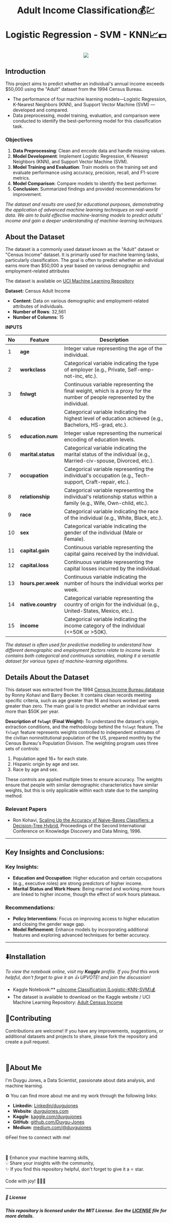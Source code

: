 <h1 align="center">
Adult Income Classification💰💹
  
Logistic Regression - SVM - KNN📈💵
</h1>

<p align="center">
  <img src="https://github.com/Duygu-Jones/Machine-Learning/blob/main/img/income2x.png?raw=true"
">
</p>

## Introduction

This project aims to predict whether an individual's annual income exceeds $50,000 using the "Adult" dataset from the 1994 Census Bureau.
- The performance of four machine learning models—Logistic Regression, K-Nearest Neighbors (KNN), and Support Vector Machine (SVM) — developed and compared. 
-  Data preprocessing, model training, evaluation, and comparison were conducted to identify the best-performing model for this classification task.

### Objectives

1. **Data Preprocessing**: Clean and encode data and handle missing values.
2. **Model Development**: Implement Logistic Regression, K-Nearest Neighbors (KNN), and Support Vector Machine (SVM).
3. **Model Training and Evaluation**: Train models on the training set and evaluate performance using accuracy, precision, recall, and F1-score metrics.
4. **Model Comparison**: Compare models to identify the best performer.
5. **Conclusion**: Summarized findings and provided recommendations for improvement.

*The dataset and results are used for educational purposes, demonstrating the application of advanced machine learning techniques on real-world data. We aim to build effective machine-learning models to predict adults' income and gain a deeper understanding of machine-learning techniques.*

## About the Dataset

The dataset is a commonly used dataset known as the "Adult" dataset or "Census Income" dataset. It is primarily used for machine learning tasks, particularly classification. The goal is often to predict whether an individual earns more than $50,000 a year based on various demographic and employment-related attributes

The dataset is available on [UCI Machine Learning Repository](https://www.kaggle.com/datasets/uciml/adult-census-income)

**Dataset:** Census Adult Income

- **Content**: Data on various demographic and employment-related attributes of individuals.
- **Number of Rows**: 32,561
- **Number of Columns**: 15

**INPUTS**

| No | Feature            | Description                                                                              |
|----|--------------------|------------------------------------------------------------------------------------------|
| 1  | **age**            | Integer value representing the age of the individual.                                    |
| 2  | **workclass**      | Categorical variable indicating the type of employer (e.g., Private, Self-emp-not-inc, etc.). |
| 3  | **fnlwgt**         | Continuous variable representing the final weight, which is a proxy for the number of people represented by the individual. |
| 4  | **education**      | Categorical variable indicating the highest level of education achieved (e.g., Bachelors, HS-grad, etc.). |
| 5  | **education.num**  | Integer value representing the numerical encoding of education levels.                   |
| 6  | **marital.status** | Categorical variable indicating the marital status of the individual (e.g., Married-civ-spouse, Divorced, etc.). |
| 7  | **occupation**     | Categorical variable representing the individual's occupation (e.g., Tech-support, Craft-repair, etc.). |
| 8  | **relationship**   | Categorical variable representing the individual's relationship status within a family (e.g., Wife, Own-child, etc.). |
| 9  | **race**           | Categorical variable indicating the race of the individual (e.g., White, Black, etc.).   |
| 10 | **sex**            | Categorical variable indicating the gender of the individual (Male or Female).           |
| 11 | **capital.gain**   | Continuous variable representing the capital gains received by the individual.           |
| 12 | **capital.loss**   | Continuous variable representing the capital losses incurred by the individual.          |
| 13 | **hours.per.week** | Continuous variable indicating the number of hours the individual works per week.        |
| 14 | **native.country** | Categorical variable representing the country of origin for the individual (e.g., United-States, Mexico, etc.). |
| 15 | **income**         | Categorical variable indicating the income category of the individual (<=50K or >50K).   |

*The dataset is often used for predictive modelling to understand how different demographic and employment factors relate to income levels. It contains both categorical and continuous variables, making it a versatile dataset for various types of machine-learning algorithms.*

## Details About the Dataset

This dataset was extracted from the 1994 [Census Income Bureau database](https://www.census.gov/en.html) by Ronny Kohavi and Barry Becker. It contains clean records meeting specific criteria, such as age greater than 16 and hours worked per week greater than zero. The main goal is to predict whether an individual earns more than $50K per year.

**Description of `fnlwgt` (Final Weight):** To understand the dataset's origin, extraction conditions, and the methodology behind the `fnlwgt` feature.
The `fnlwgt` feature represents weights controlled to independent estimates of the civilian noninstitutional population of the US, prepared monthly by the Census Bureau's Population Division. The weighting program uses three sets of controls:

1. Population aged 16+ for each state.
2. Hispanic origin by age and sex.
3. Race by age and sex.

These controls are applied multiple times to ensure accuracy. The weights ensure that people with similar demographic characteristics have similar weights, but this is only applicable within each state due to the sampling method.

### Relevant Papers

- Ron Kohavi, [Scaling Up the Accuracy of Naive-Bayes Classifiers: a Decision-Tree Hybrid](https://www.researchgate.net/publication/2669468_Scaling_Up_the_Accuracy_of_Naive-Bayes_Classifiers_a_Decision-Tree_Hybrid), Proceedings of the Second International Conference on Knowledge Discovery and Data Mining, 1996.

----

## Key Insights and Conclusions:

### Key Insights:
- **Education and Occupation**: Higher education and certain occupations (e.g., executive roles) are strong predictors of higher income.
- **Marital Status and Work Hours**: Being married and working more hours are linked to higher income, though the effect of work hours plateaus.

### Recommendations:
- **Policy Interventions**: Focus on improving access to higher education and closing the gender wage gap.
- **Model Refinement**: Enhance models by incorporating additional features and exploring advanced techniques for better accuracy.

---

## ⬇️Installation

*To view the notebook online, visit my **Kaggle** profile.*
*If you find this work helpful, don't forget to give it an 👍 UPVOTE! and join the discussion!*

 - Kaggle Notebook:** [💵Income Classification (Logistic-KNN-SVM)💰](https://www.kaggle.com/code/duygujones/income-classification-logistic-knn-svm)
 - The dataset is available to download on the Kaggle website / UCI Machine Learning Repository: [Adult Census Income](https://www.kaggle.com/datasets/uciml/adult-census-income)

## 🤝Contributing

Contributions are welcome! If you have any improvements, suggestions, or additional datasets and projects to share, please fork the repository and create a pull request.

<br>

## 🌱About Me

I'm Duygu Jones, a Data Scientist, passionate about data analysis, and machine learning.

♻️ You can find more about me and my work through the following links:

- **Linkedin**: [Linkedin/duygujones](https://www.linkedin.com/in/duygujones/)
- **Website**: [duygujones.com](https://duygujones.vercel.app/)
- **Kaggle**: [kaggle.com/duygujones](https://www.kaggle.com/duygujones)
- **GitHub**: [github.com/Duygu-Jones](https://github.com/Duygu-Jones)
- **Medium**: [medium.com/@duygujones](https://medium.com/@duygujones)

🌐Feel free to connect with me!

<br>

🎯 Enhance your machine learning skills,<br>
💡 Share your insights with the community,<br>
✨ If you find this repository helpful, don't forget to give it a ⭐ star.<br>

Code with joy! 👩‍💻✨

---

##### 📜 License

##### This repository is licensed under the MIT License. See the [LICENSE](LICENSE) file for more details.
